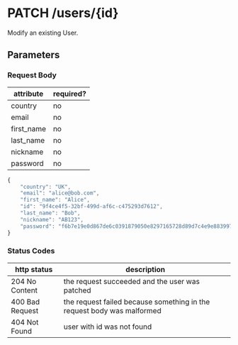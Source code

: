# PATCH /users/{id}

Modify an existing User.

## Parameters

### Request Body

| attribute | required? |
| - | - |
| country | no |
| email | no |
| first_name | no |
| last_name | no |
| nickname | no |
| password | no |

```js
{
    "country": "UK",
    "email": "alice@bob.com",
    "first_name": "Alice",
    "id": "9f4ce4f5-32bf-499d-af6c-c475293d7612",
    "last_name": "Bob",
    "nickname": "AB123",
    "password": "f6b7e19e0d867de6c0391879050e8297165728d89d7c4e9e8839972b356c4d9d",
}
```

### Status Codes

| http status | description |
| - | - |
| 204 No Content | the request succeeded and the user was patched |
| 400 Bad Request | the request failed because something in the request body was malformed |
| 404 Not Found | user with id was not found |

